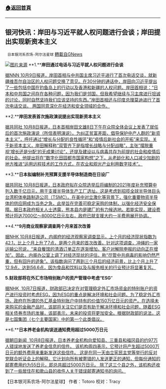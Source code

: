 ###  [:house:返回首頁](https://github.com/ourhimalayas/txt)
---


## 银河快讯：岸田与习近平就人权问题进行会谈；岸田提出实现新资本主义
` 日本银河系农场-阿尔法星球` [轉載自GNews](https://gnews.org/zh-hans/1583640/)

![](https://assets.gnews.org/wp-content/uploads/2021/10/图片1-27.png)[图片来源](https://udn.com/)
**1.****岸田通过电话与习近平就人权问题进行会谈**

[据NNN 10月9日报道，岸田首相与中共国主席习近平进行了首次电话交谈，就新疆维吾尔自治区的人权问题交换了意见。在30分钟的通话中，岸田向习近平提出了一些包括中国在钓鱼岛上的行动以及香港和新疆的人权问题。岸田首相说：“日本和中共国之间存在各种问题，因为我们是邻国，但我希望继续与习主席进行坦诚的讨论，同时自然坚持我们应该坚持的东西。”岸田首相还与印度总理莫迪进行了首次电话交谈。 两国同意深化在经济和安全领域的合作。](https://news.yahoo.co.jp/articles/920e6ce0e446e7d7057f9fafea23989dd327e76c)

**2.****岸田发表首次施政演说提出实现新资本主义**

[据共同社 10月8日报道，日本首相岸田文雄8日下午在众院全体会议上发表了就任后的首次施政演说（所信表明演说）。为纠正贫富差距，倡导保护中产人群的“新资本主义”，呼吁通过“增长与分配的良性循环”和“疫情后新社会的开拓”来实现。关于新资本主义，岸田解释称“双管齐下是指增长战略与分配战略”，主张“摆脱重视’增长还是分配’的无成果讨论”，还提及建设以与病毒共存为前提的社会和疫情后的社会。他提出将在“数字化田园都市国家构想”之下，从老龄化和人口减少加剧的地方推进“运用远程技术的工作方式，在农业和观光产业利用数字技术”。](https://tchina.kyodonews.net/news/2021/10/a9cc98952a71--.html)

**3.****日本拟编制补充预算支援半导体制造商在日设厂**

[据共同社 10月8日报道，日本政府拟在众院选举后将编制的2021年度补充预算中列入数千亿日元，用于支援半导体生产工厂选址。这是考虑到招揽全球半导体巨头台湾积体电路制造公司（TSMC）。在美中对立激化等背景下，强化重要物资半导体的供应网成为当务之急，此举旨在完善可稳定采购的体制，以强化经济安全保障。据日本政府相关人士透露，熊本县内是建厂的有力候选地。若能实现，建设费预计将达7000亿～8000亿日元左右，政府已就支援大约一半费用展开协调。](https://tchina.kyodonews.net/news/2021/10/89235459db8a.html)

**4.****9月商业观察家调查两个月来首次改善**

[据NHK 10月8日报道，内阁府的经济观察家调查显示，上个月的经济现状指数为42.1，比上个月上升了7点，是两个月来的首次改善。针对这项调查，冲绳的一家运输公司说，“来自餐馆的清酒订单正在逐渐增加，客户对解除申报的动向正在增加”。因此，内阁办公室上调了对经济现状的评估，称“尽管中共病毒的影响仍然严重，但有回升的迹象”。该指数询问了两到三个月后的经济前景，比上个月上升了12.9点，达到56.6点，因为食品和饮料以及与服务相关的行业预计将显著复苏。](https://www3.nhk.or.jp/news/html/20211008/k10013298761000.html?utm_int=news-business_contents_list-items_010)

**5.财政部将在外汇市场特别账户的资产管理中考虑“ESG**”

[据NHK  10月7日报道，财政部已决定在对管理稳定外汇市场资金的特别账户的资产进行投资时考虑ESG，因为ESG的重点是解决环境和社会问题。为了稳定外汇市场，政府在所谓的外汇基金特别账户中持有的价值150万亿日元的资产。在选择未来购买的金融产品时，该部将关注它们是否有助于解决环境和社会问题，随着ESG相关债券市场的发展，该部表示，未来的投资将更加安全。根据财政部的说法，这是七国集团（七个主要国家）中的第一个此类倡议。](https://www3.nhk.or.jp/news/html/20211008/k10013298191000.html?utm_int=news-business_contents_list-items_013)

**6.****日本养老金机构误送通知费用超过5000万日元**

[据朝日新闻  10月8日报道，日本养老金机构向爱知县、三重县和福冈县的约97万人错误地发送了养老金信息的信件。 该机构周四表示，它预计将产生超过5000万日元的额外费用来重新发送这些信件。 这是在同一天由立宪民主党等举行的反对党联合听证会上的解释。它计划向所有被寄错的人发送更正的通知，但每份通知的邮寄费用约为55日元，即总共超过5000万日元。 除了这三个县之外，该机构还收到了一些居住在和歌山县的收件人关于错误邮寄通知书的询问。](https://news.yahoo.co.jp/articles/666da7c032a51e3aa61c647c5359089c817dafaf)

【日本银河系农场-阿尔法星球】
作者：Totoro
校对：Tracy
